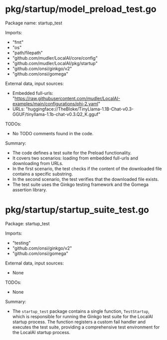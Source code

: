 # pkg/startup/model_preload_test.go  
Package name: startup_test  
  
Imports:  
- "fmt"  
- "os"  
- "path/filepath"  
- "github.com/mudler/LocalAI/core/config"  
- "github.com/mudler/LocalAI/pkg/startup"  
- "github.com/onsi/ginkgo/v2"  
- "github.com/onsi/gomega"  
  
External data, input sources:  
- Embedded full-urls: "https://raw.githubusercontent.com/mudler/LocalAI-examples/main/configurations/phi-2.yaml"  
- URLs: "huggingface://TheBloke/TinyLlama-1.1B-Chat-v0.3-GGUF/tinyllama-1.1b-chat-v0.3.Q2_K.gguf"  
  
TODOs:  
- No TODO comments found in the code.  
  
Summary:  
- The code defines a test suite for the Preload functionality.  
- It covers two scenarios: loading from embedded full-urls and downloading from URLs.  
- In the first scenario, the test checks if the content of the downloaded file contains a specific substring.  
- In the second scenario, the test verifies that the downloaded file exists.  
- The test suite uses the Ginkgo testing framework and the Gomega assertion library.  
  
  
  
# pkg/startup/startup_suite_test.go  
Package: startup_test  
  
Imports:  
- "testing"  
- "github.com/onsi/ginkgo/v2"  
- "github.com/onsi/gomega"  
  
External data, input sources:  
- None  
  
TODOs:  
- None  
  
Summary:  
- The `startup_test` package contains a single function, `TestStartup`, which is responsible for running the Ginkgo test suite for the LocalAI startup process. The function registers a custom fail handler and executes the test suite, providing a comprehensive test environment for the LocalAI startup process.  
  
  
  
